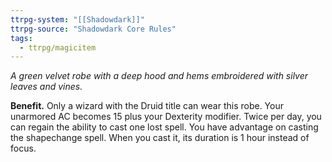 ```yaml
---
ttrpg-system: "[[Shadowdark]]"
ttrpg-source: "Shadowdark Core Rules"
tags:
  - ttrpg/magicitem
---
```

*A green velvet robe with a deep hood and hems embroidered with silver leaves and vines.*

**Benefit.** Only a wizard with the Druid title can wear this robe. Your unarmored AC becomes 15 plus your Dexterity modifier. Twice per day, you can regain the ability to cast one lost spell. You have advantage on casting the shapechange spell. When you cast it, its duration is 1 hour instead of focus.
